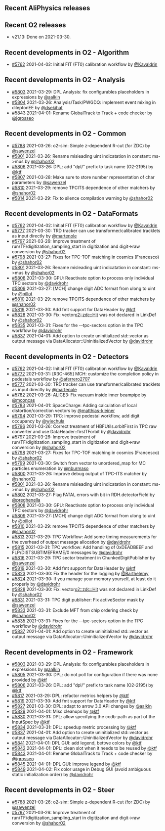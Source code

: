 ## Recent AliPhysics releases
## Recent O2 releases
- v21.13: Done on 2021-03-30.
## Recent developments in O2 - Algorithm
- [#5762](https://github.com/AliceO2Group/AliceO2/pull/5762) 2021-04-02: Initial FIT (FT0) calibration workflow by [@Kavaldrin](https://github.com/Kavaldrin)
## Recent developments in O2 - Analysis
- [#5803](https://github.com/AliceO2Group/AliceO2/pull/5803) 2021-03-29: DPL Analysis: fix configurables placeholders in expressions by [@aalkin](https://github.com/aalkin)
- [#5804](https://github.com/AliceO2Group/AliceO2/pull/5804) 2021-03-26: Analysis/Task/PWGDQ: implement event mixing in dileptonEE by [@dsekihat](https://github.com/dsekihat)
- [#5843](https://github.com/AliceO2Group/AliceO2/pull/5843) 2021-04-01: Rename GlobalTrack to Track + code checker by [@jgrosseo](https://github.com/jgrosseo)
## Recent developments in O2 - Common
- [#5788](https://github.com/AliceO2Group/AliceO2/pull/5788) 2021-03-26: o2-sim: Simple z-dependent R-cut (for ZDC) by [@sawenzel](https://github.com/sawenzel)
- [#5801](https://github.com/AliceO2Group/AliceO2/pull/5801) 2021-03-26: Rename misleading uint indicatation in constant: ms->mus by [@shahor02](https://github.com/shahor02)
- [#5806](https://github.com/AliceO2Group/AliceO2/pull/5806) 2021-03-26: DPL: add "dpl/" prefix to task name (O2-2195) by [@ktf](https://github.com/ktf)
- [#5807](https://github.com/AliceO2Group/AliceO2/pull/5807) 2021-03-28: Make sure to store number representation of char parameters by [@sawenzel](https://github.com/sawenzel)
- [#5810](https://github.com/AliceO2Group/AliceO2/pull/5810) 2021-03-29: remove TPCITS dependence of other matchers by [@shahor02](https://github.com/shahor02)
- [#5814](https://github.com/AliceO2Group/AliceO2/pull/5814) 2021-03-29: Fix to silence compilation warning by [@shahor02](https://github.com/shahor02)
## Recent developments in O2 - DataFormats
- [#5762](https://github.com/AliceO2Group/AliceO2/pull/5762) 2021-04-02: Initial FIT (FT0) calibration workflow by [@Kavaldrin](https://github.com/Kavaldrin)
- [#5777](https://github.com/AliceO2Group/AliceO2/pull/5777) 2021-03-30: TRD tracker can use transformer/calibrated tracklets as input directly by [@martenole](https://github.com/martenole)
- [#5797](https://github.com/AliceO2Group/AliceO2/pull/5797) 2021-03-26: Improve treatment of run/TF/digitization_sampling_start in digitization and digit->raw conversion by [@shahor02](https://github.com/shahor02)
- [#5798](https://github.com/AliceO2Group/AliceO2/pull/5798) 2021-03-27: Fixes for TPC-TOF matching in cosmics (Francesco) by [@shahor02](https://github.com/shahor02)
- [#5801](https://github.com/AliceO2Group/AliceO2/pull/5801) 2021-03-26: Rename misleading uint indicatation in constant: ms->mus by [@shahor02](https://github.com/shahor02)
- [#5808](https://github.com/AliceO2Group/AliceO2/pull/5808) 2021-03-30: GPU: Reactivate option to process only individual TPC sectors by [@davidrohr](https://github.com/davidrohr)
- [#5809](https://github.com/AliceO2Group/AliceO2/pull/5809) 2021-03-27: [MCH] change digit ADC format from ulong to uint by [@pillot](https://github.com/pillot)
- [#5810](https://github.com/AliceO2Group/AliceO2/pull/5810) 2021-03-29: remove TPCITS dependence of other matchers by [@shahor02](https://github.com/shahor02)
- [#5819](https://github.com/AliceO2Group/AliceO2/pull/5819) 2021-03-30: Add fmt support for DataHeader by [@ktf](https://github.com/ktf)
- [#5828](https://github.com/AliceO2Group/AliceO2/pull/5828) 2021-03-30: Fix: vector<o2::zdc::Hit> was not declared in LinkDef by [@shahor02](https://github.com/shahor02)
- [#5835](https://github.com/AliceO2Group/AliceO2/pull/5835) 2021-03-31: Fixes for the --tpc-sectors option in the TPC workflow by [@davidrohr](https://github.com/davidrohr)
- [#5837](https://github.com/AliceO2Group/AliceO2/pull/5837) 2021-04-01: Add option to create uninitialized std::vector as output message via DataAllocator::UninitializedVector by [@davidrohr](https://github.com/davidrohr)
## Recent developments in O2 - Detectors
- [#5762](https://github.com/AliceO2Group/AliceO2/pull/5762) 2021-04-02: Initial FIT (FT0) calibration workflow by [@Kavaldrin](https://github.com/Kavaldrin)
- [#5772](https://github.com/AliceO2Group/AliceO2/pull/5772) 2021-03-31: [R3C-465] MCH: customize the  completion policy in pedestals workflow by [@aferrero2707](https://github.com/aferrero2707)
- [#5777](https://github.com/AliceO2Group/AliceO2/pull/5777) 2021-03-30: TRD tracker can use transformer/calibrated tracklets as input directly by [@martenole](https://github.com/martenole)
- [#5782](https://github.com/AliceO2Group/AliceO2/pull/5782) 2021-03-26: ALICE3: Fix vacuum inside inner beampipe by [@mconcas](https://github.com/mconcas)
- [#5783](https://github.com/AliceO2Group/AliceO2/pull/5783) 2021-04-01: SpaceCharge: Adding calculation of local distortion/correction vectors by [@matthias-kleiner](https://github.com/matthias-kleiner)
- [#5794](https://github.com/AliceO2Group/AliceO2/pull/5794) 2021-03-29: TPC: improve pedestal workflow, add digit occupancy by [@wiechula](https://github.com/wiechula)
- [#5796](https://github.com/AliceO2Group/AliceO2/pull/5796) 2021-03-26: Correct treatment of HBFUtils.orbitFirst in TPC raw converter and use DataHeader::firstTForbit by [@davidrohr](https://github.com/davidrohr)
- [#5797](https://github.com/AliceO2Group/AliceO2/pull/5797) 2021-03-26: Improve treatment of run/TF/digitization_sampling_start in digitization and digit->raw conversion by [@shahor02](https://github.com/shahor02)
- [#5798](https://github.com/AliceO2Group/AliceO2/pull/5798) 2021-03-27: Fixes for TPC-TOF matching in cosmics (Francesco) by [@shahor02](https://github.com/shahor02)
- [#5799](https://github.com/AliceO2Group/AliceO2/pull/5799) 2021-03-30: Switch from vector to unordered_map for MC particles enumeration by [@nburmaso](https://github.com/nburmaso)
- [#5800](https://github.com/AliceO2Group/AliceO2/pull/5800) 2021-03-26: Improve debug output of TPC-ITS matcher by [@shahor02](https://github.com/shahor02)
- [#5801](https://github.com/AliceO2Group/AliceO2/pull/5801) 2021-03-26: Rename misleading uint indicatation in constant: ms->mus by [@shahor02](https://github.com/shahor02)
- [#5802](https://github.com/AliceO2Group/AliceO2/pull/5802) 2021-03-27: Flag FATAL errors with bit in RDH.detectorField by [@preghenella](https://github.com/preghenella)
- [#5808](https://github.com/AliceO2Group/AliceO2/pull/5808) 2021-03-30: GPU: Reactivate option to process only individual TPC sectors by [@davidrohr](https://github.com/davidrohr)
- [#5809](https://github.com/AliceO2Group/AliceO2/pull/5809) 2021-03-27: [MCH] change digit ADC format from ulong to uint by [@pillot](https://github.com/pillot)
- [#5810](https://github.com/AliceO2Group/AliceO2/pull/5810) 2021-03-29: remove TPCITS dependence of other matchers by [@shahor02](https://github.com/shahor02)
- [#5813](https://github.com/AliceO2Group/AliceO2/pull/5813) 2021-03-29: TPC Workflow: Add some timing measurements for the overhead of output message allocation by [@davidrohr](https://github.com/davidrohr)
- [#5815](https://github.com/AliceO2Group/AliceO2/pull/5815) 2021-03-31: TPC workflow: Add handling of 0xDEADBEEF and FLP/DISTSUBTIMEFRAME/0 messages by [@davidrohr](https://github.com/davidrohr)
- [#5816](https://github.com/AliceO2Group/AliceO2/pull/5816) 2021-03-29: TPC sector treatment in ChunkedDigitPublisher by [@sawenzel](https://github.com/sawenzel)
- [#5819](https://github.com/AliceO2Group/AliceO2/pull/5819) 2021-03-30: Add fmt support for DataHeader by [@ktf](https://github.com/ktf)
- [#5823](https://github.com/AliceO2Group/AliceO2/pull/5823) 2021-03-30: Fix the header for the logging by [@Barthelemy](https://github.com/Barthelemy)
- [#5824](https://github.com/AliceO2Group/AliceO2/pull/5824) 2021-03-30: If you manage your memory yourself, at least do it properly by [@davidrohr](https://github.com/davidrohr)
- [#5828](https://github.com/AliceO2Group/AliceO2/pull/5828) 2021-03-30: Fix: vector<o2::zdc::Hit> was not declared in LinkDef by [@shahor02](https://github.com/shahor02)
- [#5831](https://github.com/AliceO2Group/AliceO2/pull/5831) 2021-03-31: TPC digit publisher: Fix activeSector mask by [@sawenzel](https://github.com/sawenzel)
- [#5833](https://github.com/AliceO2Group/AliceO2/pull/5833) 2021-03-31: Exclude MFT from chip ordering check by [@shahor02](https://github.com/shahor02)
- [#5835](https://github.com/AliceO2Group/AliceO2/pull/5835) 2021-03-31: Fixes for the --tpc-sectors option in the TPC workflow by [@davidrohr](https://github.com/davidrohr)
- [#5837](https://github.com/AliceO2Group/AliceO2/pull/5837) 2021-04-01: Add option to create uninitialized std::vector as output message via DataAllocator::UninitializedVector by [@davidrohr](https://github.com/davidrohr)
## Recent developments in O2 - Framework
- [#5803](https://github.com/AliceO2Group/AliceO2/pull/5803) 2021-03-29: DPL Analysis: fix configurables placeholders in expressions by [@aalkin](https://github.com/aalkin)
- [#5805](https://github.com/AliceO2Group/AliceO2/pull/5805) 2021-03-30: DPL: do not poll for configuration if there was none provided by [@ktf](https://github.com/ktf)
- [#5806](https://github.com/AliceO2Group/AliceO2/pull/5806) 2021-03-26: DPL: add "dpl/" prefix to task name (O2-2195) by [@ktf](https://github.com/ktf)
- [#5817](https://github.com/AliceO2Group/AliceO2/pull/5817) 2021-03-29: DPL: refactor metrics helpers by [@ktf](https://github.com/ktf)
- [#5819](https://github.com/AliceO2Group/AliceO2/pull/5819) 2021-03-30: Add fmt support for DataHeader by [@ktf](https://github.com/ktf)
- [#5827](https://github.com/AliceO2Group/AliceO2/pull/5827) 2021-03-30: DPL: adapt to arrow 3.0 API changes by [@aalkin](https://github.com/aalkin)
- [#5829](https://github.com/AliceO2Group/AliceO2/pull/5829) 2021-04-01: Misc cleanups by [@ktf](https://github.com/ktf)
- [#5830](https://github.com/AliceO2Group/AliceO2/pull/5830) 2021-03-31: DPL: allow specifying the ccdb-path as part of the InputSpec by [@ktf](https://github.com/ktf)
- [#5834](https://github.com/AliceO2Group/AliceO2/pull/5834) 2021-03-31: DPL: speedup metric processing by [@ktf](https://github.com/ktf)
- [#5837](https://github.com/AliceO2Group/AliceO2/pull/5837) 2021-04-01: Add option to create uninitialized std::vector as output message via DataAllocator::UninitializedVector by [@davidrohr](https://github.com/davidrohr)
- [#5841](https://github.com/AliceO2Group/AliceO2/pull/5841) 2021-04-01: DPL GUI: add legend, bettwe colors by [@ktf](https://github.com/ktf)
- [#5842](https://github.com/AliceO2Group/AliceO2/pull/5842) 2021-04-01: DPL: clean slot when it needs to be reused by [@ktf](https://github.com/ktf)
- [#5843](https://github.com/AliceO2Group/AliceO2/pull/5843) 2021-04-01: Rename GlobalTrack to Track + code checker by [@jgrosseo](https://github.com/jgrosseo)
- [#5845](https://github.com/AliceO2Group/AliceO2/pull/5845) 2021-04-01: DPL GUI: improve legend by [@ktf](https://github.com/ktf)
- [#5849](https://github.com/AliceO2Group/AliceO2/pull/5849) 2021-04-02: Fix color usage in Debug GUI (avoid ambiguous static initialization order) by [@davidrohr](https://github.com/davidrohr)
## Recent developments in O2 - Steer
- [#5788](https://github.com/AliceO2Group/AliceO2/pull/5788) 2021-03-26: o2-sim: Simple z-dependent R-cut (for ZDC) by [@sawenzel](https://github.com/sawenzel)
- [#5797](https://github.com/AliceO2Group/AliceO2/pull/5797) 2021-03-26: Improve treatment of run/TF/digitization_sampling_start in digitization and digit->raw conversion by [@shahor02](https://github.com/shahor02)
